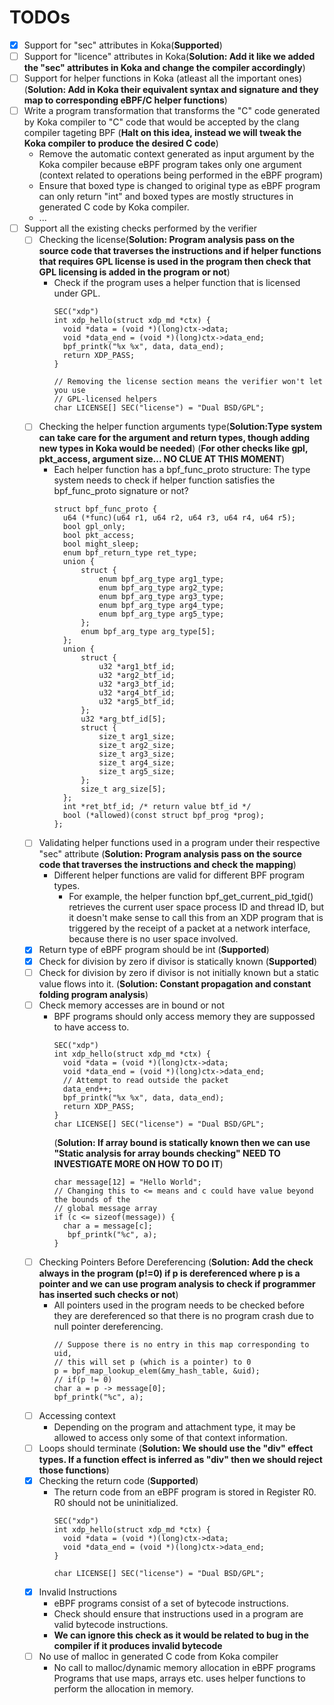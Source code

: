 # TODOs

- [x] Support for "sec" attributes in Koka(**Supported**)
- [ ] Support for "licence" attributes in Koka(**Solution: Add it like we added the "sec" attributes in Koka and change the compiler accordingly**)
- [ ] Support for helper functions in Koka (atleast all the important ones)(**Solution: Add in Koka their equivalent syntax and signature and they map to corresponding eBPF/C helper functions**)
- [ ] Write a program transformation that transforms the "C" code generated by Koka compiler to "C" code that would be accepted by the clang compiler tageting BPF (**Halt on this idea, instead we will tweak the Koka compiler to produce the desired C code**)
  - Remove the automatic context generated as input argument by the Koka compiler because eBPF program takes only one argument (context related to operations being performed in the eBPF program)
  - Ensure that boxed type is changed to original type as eBPF program can only return "int" and boxed types are mostly structures in generated C code by Koka compiler.
  - ...
- [ ] Support all the existing checks performed by the verifier
  - [ ] Checking the license(**Solution: Program analysis pass on the source code that traverses the instructions and if helper functions that requires GPL license is used in the program then 
       check that GPL licensing is added in the program or not**)
    - Check if the program uses a helper function that is licensed under GPL.
      ```
      SEC("xdp")
      int xdp_hello(struct xdp_md *ctx) {
        void *data = (void *)(long)ctx->data;
        void *data_end = (void *)(long)ctx->data_end;
        bpf_printk("%x %x", data, data_end);
        return XDP_PASS;
      }

      // Removing the license section means the verifier won't let you use
      // GPL-licensed helpers
      char LICENSE[] SEC("license") = "Dual BSD/GPL";
      ```
  - [ ] Checking the helper function arguments type(**Solution:Type system can take care for the argument and return types, though adding new types in Koka would be needed**)
    (**For other checks like gpl, pkt_access, argument size... NO CLUE AT THIS MOMENT**)
    - Each helper function has a bpf_func_proto structure: The type system needs to check if helper function satisfies the bpf_func_proto signature or not?
      ```
      struct bpf_func_proto {
      	u64 (*func)(u64 r1, u64 r2, u64 r3, u64 r4, u64 r5);
      	bool gpl_only;
      	bool pkt_access;
      	bool might_sleep;
      	enum bpf_return_type ret_type;
      	union {
      		struct {
      			enum bpf_arg_type arg1_type;
      			enum bpf_arg_type arg2_type;
      			enum bpf_arg_type arg3_type;
      			enum bpf_arg_type arg4_type;
      			enum bpf_arg_type arg5_type;
      		};
      		enum bpf_arg_type arg_type[5];
      	};
      	union {
      		struct {
      			u32 *arg1_btf_id;
      			u32 *arg2_btf_id;
      			u32 *arg3_btf_id;
      			u32 *arg4_btf_id;
      			u32 *arg5_btf_id;
      		};
      		u32 *arg_btf_id[5];
      		struct {
      			size_t arg1_size;
      			size_t arg2_size;
      			size_t arg3_size;
      			size_t arg4_size;
      			size_t arg5_size;
      		};
      		size_t arg_size[5];
      	};
      	int *ret_btf_id; /* return value btf_id */
      	bool (*allowed)(const struct bpf_prog *prog);
      };
      ```
  - [ ] Validating helper functions used in a program under their respective "sec" attribute (**Solution: Program analysis pass on the source code that traverses the instructions and check the mapping**)
    - Different helper functions are valid for different BPF program types.
        - For example, the helper function bpf_get_current_pid_tgid() retrieves the current user space process ID and thread ID, but it doesn't make sense to call this from an XDP program
          that is triggered by the receipt of a packet at a network interface, because there is no user space involved.
  - [x] Return type of eBPF program should be int (**Supported**)
  - [x] Check for division by zero if divisor is statically known (**Supported**)
  - [ ] Check for division by zero if divisor is not initially known but a static value flows into it. (**Solution: Constant propagation and constant folding program analysis**) 
  - [ ] Check memory accesses are in bound or not
      - BPF programs should only access memory they are suppossed to have access to.
        ```
        SEC("xdp")
        int xdp_hello(struct xdp_md *ctx) {
          void *data = (void *)(long)ctx->data;
          void *data_end = (void *)(long)ctx->data_end;
          // Attempt to read outside the packet
          data_end++;
          bpf_printk("%x %x", data, data_end);
          return XDP_PASS;
        }
        char LICENSE[] SEC("license") = "Dual BSD/GPL";
        ```
        (**Solution: If array bound is statically known then we can use "Static analysis for array bounds checking" NEED TO INVESTIGATE MORE ON HOW TO DO IT**)
        ```
        char message[12] = "Hello World";
        // Changing this to <= means and c could have value beyond the bounds of the
        // global message array
        if (c <= sizeof(message)) {
          char a = message[c];
           bpf_printk("%c", a);
        }
        ```
  - [ ] Checking Pointers Before Dereferencing
        (**Solution: Add the check always in the program (p!=0) if p is dereferenced where p is a pointer and we can use program analysis to check if programmer has inserted such checks or not**)
      - All pointers used in the program needs to be checked before they are dereferenced so that there is no program crash due to null pointer dereferencing.
        ```
        // Suppose there is no entry in this map corresponding to uid,
        // this will set p (which is a pointer) to 0
        p = bpf_map_lookup_elem(&my_hash_table, &uid);
        // if(p != 0)
        char a = p -> message[0];
        bpf_printk("%c", a);
        ```
  - [ ] Accessing context
      - Depending on the program and attachment type, it may be allowed to access only some of that context information.
  - [ ] Loops should terminate (**Solution: We should use the "div" effect types. If a function effect is inferred as "div" then we should reject those functions**)
  - [x] Checking the return code (**Supported**)
      - The return code from an eBPF program is stored in Register R0. R0 should not be uninitialized.
        ```
        SEC("xdp")
        int xdp_hello(struct xdp_md *ctx) {
          void *data = (void *)(long)ctx->data;
          void *data_end = (void *)(long)ctx->data_end;
        }

        char LICENSE[] SEC("license") = "Dual BSD/GPL";
        ```
  - [x] Invalid Instructions
    - eBPF programs consist of a set of bytecode instructions.
    - Check should ensure that instructions used in a program are valid bytecode instructions.
    - **We can ignore this check as it would be related to bug in the compiler if it produces invalid bytecode**
  - [ ] No use of malloc in generated C code from Koka compiler
    - No call to malloc/dynamic memory allocation in eBPF programs
      Programs that use maps, arrays etc. uses helper functions to perform the allocation in memory. 
          
